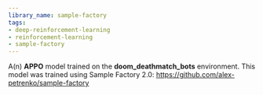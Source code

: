 ```yaml
---
library_name: sample-factory
tags:
- deep-reinforcement-learning
- reinforcement-learning
- sample-factory
---
```


A(n) **APPO** model trained on the **doom_deathmatch_bots** environment.
This model was trained using Sample Factory 2.0: https://github.com/alex-petrenko/sample-factory
    